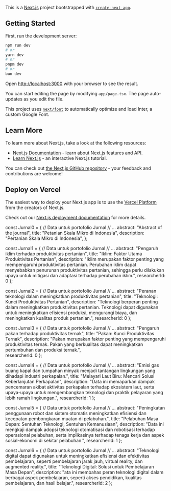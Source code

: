 This is a [Next.js](https://nextjs.org/) project bootstrapped with [`create-next-app`](https://github.com/vercel/next.js/tree/canary/packages/create-next-app).

## Getting Started

First, run the development server:

```bash
npm run dev
# or
yarn dev
# or
pnpm dev
# or
bun dev
```

Open [http://localhost:3000](http://localhost:3000) with your browser to see the result.

You can start editing the page by modifying `app/page.tsx`. The page auto-updates as you edit the file.

This project uses [`next/font`](https://nextjs.org/docs/basic-features/font-optimization) to automatically optimize and load Inter, a custom Google Font.

## Learn More

To learn more about Next.js, take a look at the following resources:

- [Next.js Documentation](https://nextjs.org/docs) - learn about Next.js features and API.
- [Learn Next.js](https://nextjs.org/learn) - an interactive Next.js tutorial.

You can check out [the Next.js GitHub repository](https://github.com/vercel/next.js/) - your feedback and contributions are welcome!

## Deploy on Vercel

The easiest way to deploy your Next.js app is to use the [Vercel Platform](https://vercel.com/new?utm_medium=default-template&filter=next.js&utm_source=create-next-app&utm_campaign=create-next-app-readme) from the creators of Next.js.

Check out our [Next.js deployment documentation](https://nextjs.org/docs/deployment) for more details.

const Jurnal0 = {
// Data untuk portofolio Jurnal
// ...
abstract: "Abstract of the journal",
title: "Petanian Skala Mikro di Indonesia",
description: "Pertanian Skala Mikro di Indonesia",
};

const Jurnal1 = {
// Data untuk portofolio Jurnal
// ...
abstract: "Pengaruh iklim terhadap produktivitas pertanian",
title: "Iklim: Faktor Utama Produktivitas Pertanian",
description: "Iklim merupakan faktor penting yang mempengaruhi produktivitas pertanian. Perubahan iklim dapat menyebabkan penurunan produktivitas pertanian, sehingga perlu dilakukan upaya untuk mitigasi dan adaptasi terhadap perubahan iklim.",
researcherId: 0
};

const Jurnal2 = {
// Data untuk portofolio Jurnal
// ...
abstract: "Peranan teknologi dalam meningkatkan produktivitas pertanian",
title: "Teknologi: Kunci Produktivitas Pertanian",
description: "Teknologi berperan penting dalam meningkatkan produktivitas pertanian. Teknologi dapat digunakan untuk meningkatkan efisiensi produksi, mengurangi biaya, dan meningkatkan kualitas produk pertanian.",
researcherId: 0
};

const Jurnal3 = {
// Data untuk portofolio Jurnal
// ...
abstract: "Pengaruh pakan terhadap produktivitas ternak",
title: "Pakan: Kunci Produktivitas Ternak",
description: "Pakan merupakan faktor penting yang mempengaruhi produktivitas ternak. Pakan yang berkualitas dapat meningkatkan pertumbuhan dan produksi ternak.",  
 researcherId: 0
};

const Jurnal4 = {
// Data untuk portofolio Jurnal
// ...
abstract: "Emisi gas buang kapal dan tumpahan minyak menjadi tantangan lingkungan yang dihadapi industri perkapalan.",
title: "Melayari Laut Biru: Mencari Solusi Keberlanjutan Perkapalan",
description: "Data ini memaparkan dampak pencemaran akibat aktivitas perkapalan terhadap ekosistem laut, serta upaya-upaya untuk mengembangkan teknologi dan praktik pelayaran yang lebih ramah lingkungan.",
researcherId: 1
};

const Jurnal5 = {
// Data untuk portofolio Jurnal
// ...
abstract: "Peningkatan penggunaan robot dan sistem otomatis meningkatkan efisiensi dan kecepatan pembongkaran muatan di pelabuhan.",
title: "Pelabuhan Masa Depan: Sentuhan Teknologi, Sentuhan Kemanusiaan",
description: "Data ini mengkaji dampak adopsi teknologi otomatisasi dan robotisasi terhadap operasional pelabuhan, serta implikasinya terhadap tenaga kerja dan aspek sosial-ekonomi di sekitar pelabuhan.",
researcherId: 1
};

const Jurnal6 = {
// Data untuk portofolio Jurnal
// ...
abstract: "Teknologi digital dapat digunakan untuk meningkatkan efisiensi dan efektivitas pembelajaran, seperti pembelajaran jarak jauh, virtual reality, dan augmented reality.",
title: "Teknologi Digital: Solusi untuk Pembelajaran Masa Depan",
description: "ata ini membahas peran teknologi digital dalam berbagai aspek pembelajaran, seperti akses pendidikan, kualitas pembelajaran, dan hasil belajar.",
researcherId: 2
};
